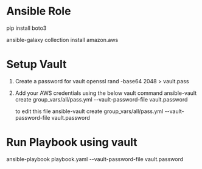 Ansible Role 
=============

pip install boto3

ansible-galaxy collection install amazon.aws


Setup Vault
=============

1. Create a password for vault
   openssl rand -base64 2048 > vault.pass
   
2. Add your AWS credentials using the below vault command
   ansible-vault create group_vars/all/pass.yml --vault-password-file vault.password

   to edit this file
   ansible-vault create group_vars/all/pass.yml --vault-password-file vault.password

 
Run Playbook using vault 
=========================
 
ansible-playbook playbook.yaml --vault-password-file vault.password
